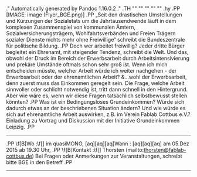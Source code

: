 .\" Automatically generated by Pandoc 1.16.0.2
.\"
.TH "" "" "" "" ""
.hy
.PP
[IMAGE: image (Flyer_BGE.png)]
.PP
„Seit den drastischen Umstellungen und Kürzungen der Sozialetats um die
Jahrtausendwende läuft in dem komplexen Zusammenspiel von kommunalen
Ämtern, Sozialversicherungsträgern, Wohlfahrtsverbänden und Freien
Trägern sozialer Dienste nichts mehr ohne Freiwillige“ schreibt die
Bundeszentrale für politische Bildung.
.PP
Doch wer arbeitet freiwillig?
Jeder dritte Bürger begleitet ein Ehrenamt, mit steigender Tendenz,
schreibt die Welt.
Und das, obwohl der Druck im Bereich der Erwerbsarbeit durch
Arbeitsintensivierung und prekäre Umstände oftmals schon sehr groß ist.
Wenn ich mich entscheiden müsste, welcher Arbeit würde ich weiter
nachgehen \- der Erwerbsarbeit oder der ehrenamtlichen Arbeit?
\&...wohl der Erwerbsarbeit, denn zuerst muss das Einkommen geregelt
sein.
Die Frage, welche Arbeit sinnvoller oder schlicht notwendig ist, tritt
dann schnell in den Hintergrund.
Aber wie wäre es, wenn wir diese Fragen tatsächlich selbstbewusst
stellen könnten?
.PP
Was ist ein Bedingungsloses Grundeinkommen?
Würde sich dadurch etwas an der beschriebenen Situation ändern?
Und wie würde es sich auf ehrenamtliche Arbeit auswirken, z.B.
im Verein Fablab Cottbus e.V.?
Einladung zu Vortrag und Diskussion mit der Initiative Grundeinkommen
Leipzig.
.PP
   *   *   *   *   *
.PP
\f[B]Wo :\f[] im quasiMONO, \[aq]\[aq]\[aq]Wann : \[aq]\[aq]\[aq] am
05.Dez 2015 ab 19.30 Uhr,
.PP
\f[B]Kontakt :\f[] Thorsten (mailto:thorsten@fablab-cottbus.de) Bei
Fragen oder Anmerkungen zur Veranstaltungen, schreibt bitte BGE in den
Betreff
.PP
   *   *   *   *   *
